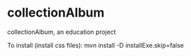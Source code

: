 # collectionAlbum

collectionAlbum, an education project

To install (install css files):
mvn install -D installExe.skip=false

